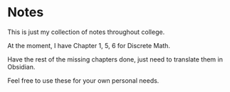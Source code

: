 # Notes
This is just my collection of notes throughout college.

At the moment, I have Chapter 1, 5, 6 for Discrete Math.

Have the rest of the missing chapters done, just need to translate them in Obsidian.

Feel free to use these for your own personal needs.
